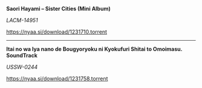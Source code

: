 **Saori Hayami – Sister Cities (Mini Album)**

*LACM-14951*

https://nyaa.si/download/1231710.torrent

---------------------
**Itai no wa Iya nano de Bougyoryoku ni Kyokufuri Shitai to Omoimasu. SoundTrack**

*USSW-0244*

https://nyaa.si/download/1231758.torrent
